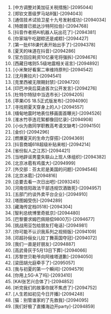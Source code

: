 
1. [中方调整对美加征关税措施]-[2095044]
1. [郑钦文晋级罗马站8强]-[2094043]
1. [通信技术试验卫星十九号发射成功]-[2094034]
1. [特朗普已抵达沙特阿拉伯]-[2094768]
1. [抖音作者把AI机器人玩出花了]-[2094381]
1. [你家端午吃甜粽还是咸粽]-[2094427]
1. [第一批618课代表开始出手了]-[2094378]
1. [夏天的味道在抖音]-[2094286]
1. [官方回应耗资10亿豪宅将强拆]-[2094676]
1. [西藏日喀则5.5级地震相关谣言]-[2094892]
1. [小米聚好看案二审维持原判]-[2094542]
1. [沈月撕拉片]-[2094541]
1. [克里西被无限期封禁]-[2094720]
1. [印巴冲突后莫迪首次公开发言]-[2094276]
1. [杜特尔特狱中当选市长]-[2094205]
1. [苹果iOS 18.5正式版发布]-[2094090]
1. [寻找把夏天穿身上的人]-[2094557]
1. [缅甸地震时地表位移画面首曝光]-[2094526]
1. [淮水竹亭连花絮都像回忆录]-[2094908]
1. [小伙为救同学职教高考语文缺考]-[2094150]
1. [金价]-[2094296]
1. [燃爆夏天的生命力穿搭]-[2094369]
1. [抖音商城618超级补贴来啦]-[2094214]
1. [省份拟人之江苏]-[2094421]
1. [当地辟谣男童失联山上现人体组织]-[2094382]
1. [北京冰雹有鸡蛋大]-[2094999]
1. [外交部：芬太尼是美国的问题]-[2094546]
1. [北京冰雹]-[2094816]
1. [总要去看一次日出吧]-[2093245]
1. [河南信阳政法干部违规饮酒致死]-[2094957]
1. [五部门约谈外卖平台企业]-[2094910]
1. [塔图姆受伤]-[2094289]
1. [藏海传定档0518]-[2094304]
1. [智利总统博里奇抵京]-[2094480]
1. [巴黎要求姆巴佩赔偿9800万]-[2094677]
1. [挑战用豆包给朋友打电话]-[2094981]
1. [你可能不认识我系列之视频版]-[2094109]
1. [邓超孙俪女儿拉丁舞英国夺冠]-[2094072]
1. [我们一直是好朋友]-[2094887]
1. [高武骨灰于5月13日下葬]-[2094066]
1. [苏黎世贝勒爷向阿维塔道歉]-[2094050]
1. [梁田胡允庭牵手了]-[2095057]
1. [我与初夏的第一个瞬间]-[2094579]
1. [你用上5G-A了吗]-[2093410]
1. [KAI张艺兴合体了]-[2094852]
1. [听完我们的故事你就不焦虑了]-[2094752]
1. [人生若如初见今日开播]-[2094248]
1. [猫：别管谁家的了先救我]-[2094095]
1. [我们好极了直播海边开party]-[2094859]